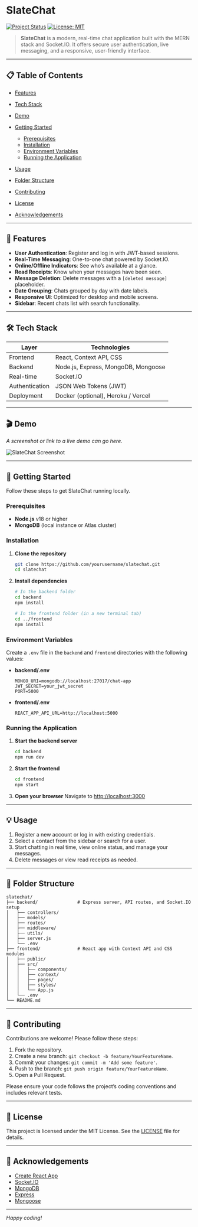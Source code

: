 # SlateChat

[![Project Status](https://img.shields.io/badge/status-in__development-yellow)](https://github.com/yourusername/slatechat)
[![License: MIT](https://img.shields.io/badge/license-MIT-blue.svg)](LICENSE)

> **SlateChat** is a modern, real-time chat application built with the MERN stack and Socket.IO. It offers secure user authentication, live messaging, and a responsive, user-friendly interface.

---

## 📋 Table of Contents

- [Features](#-features)
- [Tech Stack](#-tech-stack)
- [Demo](#-demo)
- [Getting Started](#-getting-started)

  - [Prerequisites](#prerequisites)
  - [Installation](#installation)
  - [Environment Variables](#environment-variables)
  - [Running the Application](#running-the-application)

- [Usage](#-usage)
- [Folder Structure](#-folder-structure)
- [Contributing](#-contributing)
- [License](#-license)
- [Acknowledgements](#-acknowledgements)

---

## 🚀 Features

- **User Authentication**: Register and log in with JWT-based sessions.
- **Real-Time Messaging**: One-to-one chat powered by Socket.IO.
- **Online/Offline Indicators**: See who’s available at a glance.
- **Read Receipts**: Know when your messages have been seen.
- **Message Deletion**: Delete messages with a `[deleted message]` placeholder.
- **Date Grouping**: Chats grouped by day with date labels.
- **Responsive UI**: Optimized for desktop and mobile screens.
- **Sidebar**: Recent chats list with search functionality.

---

## 🛠 Tech Stack

| Layer          | Technologies                        |
| -------------- | ----------------------------------- |
| Frontend       | React, Context API, CSS             |
| Backend        | Node.js, Express, MongoDB, Mongoose |
| Real-time      | Socket.IO                           |
| Authentication | JSON Web Tokens (JWT)               |
| Deployment     | Docker (optional), Heroku / Vercel  |

---

## 🎬 Demo

_A screenshot or link to a live demo can go here._

![SlateChat Screenshot](./docs/screenshot.png)

---

## 🏁 Getting Started

Follow these steps to get SlateChat running locally.

### Prerequisites

- **Node.js** v18 or higher
- **MongoDB** (local instance or Atlas cluster)

### Installation

1. **Clone the repository**

   ```bash
   git clone https://github.com/yourusername/slatechat.git
   cd slatechat
   ```

2. **Install dependencies**

   ```bash
   # In the backend folder
   cd backend
   npm install

   # In the frontend folder (in a new terminal tab)
   cd ../frontend
   npm install
   ```

### Environment Variables

Create a `.env` file in the `backend` and `frontend` directories with the following values:

- **backend/.env**

  ```dotenv
  MONGO_URI=mongodb://localhost:27017/chat-app
  JWT_SECRET=your_jwt_secret
  PORT=5000
  ```

- **frontend/.env**

  ```dotenv
  REACT_APP_API_URL=http://localhost:5000
  ```

### Running the Application

1. **Start the backend server**

   ```bash
   cd backend
   npm run dev
   ```

2. **Start the frontend**

   ```bash
   cd frontend
   npm start
   ```

3. **Open your browser**
   Navigate to [http://localhost:3000](http://localhost:3000)

---

## 💡 Usage

1. Register a new account or log in with existing credentials.
2. Select a contact from the sidebar or search for a user.
3. Start chatting in real time, view online status, and manage your messages.
4. Delete messages or view read receipts as needed.

---

## 📂 Folder Structure

```
slatechat/
├── backend/               # Express server, API routes, and Socket.IO setup
│   ├── controllers/
│   ├── models/
│   ├── routes/
│   ├── middleware/
│   ├── utils/
│   ├── server.js
│   └── .env
├── frontend/              # React app with Context API and CSS modules
│   ├── public/
│   ├── src/
│   │   ├── components/
│   │   ├── context/
│   │   ├── pages/
│   │   ├── styles/
│   │   └── App.js
│   └── .env
└── README.md
```

---

## 🤝 Contributing

Contributions are welcome! Please follow these steps:

1. Fork the repository.
2. Create a new branch: `git checkout -b feature/YourFeatureName`.
3. Commit your changes: `git commit -m 'Add some feature'`.
4. Push to the branch: `git push origin feature/YourFeatureName`.
5. Open a Pull Request.

Please ensure your code follows the project’s coding conventions and includes relevant tests.

---

## 📜 License

This project is licensed under the MIT License. See the [LICENSE](LICENSE) file for details.

---

## 🙏 Acknowledgements

- [Create React App](https://github.com/facebook/create-react-app)
- [Socket.IO](https://socket.io/)
- [MongoDB](https://www.mongodb.com/)
- [Express](https://expressjs.com/)
- [Mongoose](https://mongoosejs.com/)

---

_Happy coding!_
